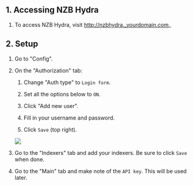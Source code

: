 ## 1. Accessing NZB Hydra

1. To access NZB Hydra, visit http://nzbhydra._yourdomain.com_

## 2. Setup

1. Go to "Config". 

1. On the "Authorization" tab:

    1. Change "Auth type" to `Login form`.

    1. Set all the options below to `ON`.
    1. Click "Add new user". 
    1. Fill in your username and password.
    1. Click `Save` (top right).
    
    ![](http://i.imgur.com/jsSwajH.png)

 1. Go to the "Indexers" tab and add your indexers. Be sure to click `Save` when done.

 1. Go to the "Main" tab and make note of the `API key`. This will be used later.

